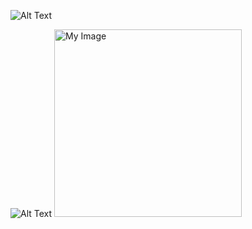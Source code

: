 ![Alt Text](url)


![Alt Text](![Demo](https://github.com/barcelonaw/OOP/assets/79105522/a2e46f1b-a64d-4099-a1dc-6b3d12ae2356)
)
<img src="https://github.com/barcelonaw/OOP/assets/79105522/a2e46f1b-a64d-4099-a1dc-6b3d12ae2356" alt="My Image" width="300"/>
